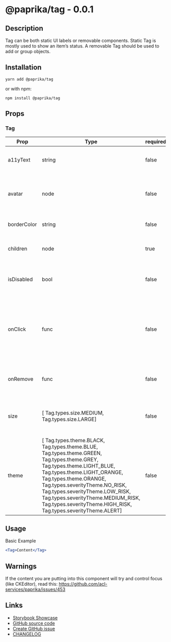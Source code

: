 <!-- start: Autogenerated - do not modify -->

# @paprika/tag - 0.0.1

## Description

Tag can be both static UI labels or removable components. Static Tag is mostly used to show an item’s status. A removable Tag should be used to add or group objects.

## Installation

```
yarn add @paprika/tag
```

or with npm:

```
npm install @paprika/tag
```

## Props

### Tag

| Prop        | Type                                                                                                                                                                                                                                                                                                                                                    | required | default               | Description                                                                               |
| ----------- | ------------------------------------------------------------------------------------------------------------------------------------------------------------------------------------------------------------------------------------------------------------------------------------------------------------------------------------------------------- | -------- | --------------------- | ----------------------------------------------------------------------------------------- |
| a11yText    | string                                                                                                                                                                                                                                                                                                                                                  | false    | null                  | used in aria-tag on the root element                                                      |
| avatar      | node                                                                                                                                                                                                                                                                                                                                                    | false    | null                  | Can pass a avatar to be displayed to the left of the tag content                          |
| borderColor | string                                                                                                                                                                                                                                                                                                                                                  | false    | null                  | Can pass a custom border color                                                            |
| children    | node                                                                                                                                                                                                                                                                                                                                                    | true     | -                     | Content to show in the central area of the tag                                            |
| isDisabled  | bool                                                                                                                                                                                                                                                                                                                                                    | false    | false                 | Disables tag onClick and remove button functionality                                      |
| onClick     | func                                                                                                                                                                                                                                                                                                                                                    | false    | null                  | Fires when clicking the root element. Should also pass value for a11yText when using this |
| onRemove    | func                                                                                                                                                                                                                                                                                                                                                    | false    | null                  | Pass a function to show a remove button                                                   |
| size        | [ Tag.types.size.MEDIUM, Tag.types.size.LARGE]                                                                                                                                                                                                                                                                                                          | false    | Tag.types.size.MEDIUM | Size of the tag(font size, min-height, padding, etc).                                     |
| theme       | [ Tag.types.theme.BLACK, Tag.types.theme.BLUE, Tag.types.theme.GREEN, Tag.types.theme.GREY, Tag.types.theme.LIGHT_BLUE, Tag.types.theme.LIGHT_ORANGE, Tag.types.theme.ORANGE, Tag.types.severityTheme.NO_RISK, Tag.types.severityTheme.LOW_RISK, Tag.types.severityTheme.MEDIUM_RISK, Tag.types.severityTheme.HIGH_RISK, Tag.types.severityTheme.ALERT] | false    | Tag.types.theme.GREY  | Visual theme of the tag                                                                   |

<!-- end: Autogenerated - do not modify -->
<!-- content -->

## Usage

Basic Example

```jsx
<Tag>Content</Tag>
```

## Warnings

If the content you are putting into this component will try and control focus (like CKEditor), read this: https://github.com/acl-services/paprika/issues/453

<!-- eoContent -->

## Links

- [Storybook Showcase](https://paprika.highbond.com/?path=/story/display-tag--showcase)
- [GitHub source code](https://github.com/acl-services/paprika/tree/master/packages/Tag/src)
- [Create GitHub issue](https://github.com/acl-services/paprika/issues/new?label=[]&title=@paprika/tag%20[help]:%20your%20short%20description&body=%0A%23%20Help%20wanted%0A%0A%23%23%20Please%20write%20your%20question.%0A*A%20clear%20and%20concise%20description%20of%20what%20the%20question%20is*%0A%0A%23%23%20Additional%20context%0A*Add%20any%20other%20context%20or%20screenshots%20about%20your%20question%20here.*%0A)
- [CHANGELOG](https://github.com/acl-services/paprika/tree/master/packages/Tag/CHANGELOG.md)
